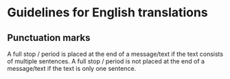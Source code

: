 # Guidelines for English translations
## Punctuation marks
A full stop / period is placed at the end of a message/text if the text consists of multiple sentences.
A full stop / period is not placed at the end of a message/text if the text is only one sentence.
